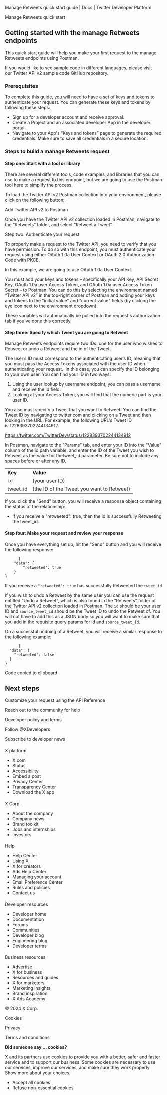 
Manage Retweets quick start guide | Docs | Twitter Developer Platform 

Manage Retweets quick start

Getting started with the manage Retweets endpoints
--------------------------------------------------

This quick start guide will help you make your first request to the manage Retweets endpoints using Postman.

If you would like to see sample code in different languages, please visit our Twitter API v2 sample code GitHub repository.   

### Prerequisites

To complete this guide, you will need to have a set of keys and tokens to authenticate your request. You can generate these keys and tokens by following these steps:

* Sign up for a developer account and receive approval.
* Create a Project and an associated developer App in the developer portal.
* Navigate to your App's “Keys and tokens” page to generate the required credentials. Make sure to save all credentials in a secure location.

### Steps to build a manage Retweets request

#### Step one: Start with a tool or library

There are several different tools, code examples, and libraries that you can use to make a request to this endpoint, but we are going to use the Postman tool here to simplify the process.

To load the Twitter API v2 Postman collection into your environment, please click on the following button:

Add Twitter API v2 to Postman

Once you have the Twitter API v2 collection loaded in Postman, navigate to the “Retweets” folder, and select “Retweet a Tweet”.  

Step two: Authenticate your request  

To properly make a request to the Twitter API, you need to verify that you have permission. To do so with this endpoint, you must authenticate your request using either OAuth 1.0a User Context or OAuth 2.0 Authorization Code with PKCE.

In this example, we are going to use OAuth 1.0a User Context.

You must add your keys and tokens – specifically your API Key, API Secret Key, OAuth 1.0a user Access Token, and OAuth 1.0a user Access Token Secret – to Postman. You can do this by selecting the environment named “Twitter API v2” in the top-right corner of Postman and adding your keys and tokens to the "initial value" and "current value" fields (by clicking the eye icon next to the environment dropdown).

These variables will automatically be pulled into the request's authorization tab if you've done this correctly.  

#### Step three: Specify which Tweet you are going to Retweet

Manage Retweets endpoints require two IDs: one for the user who wishes to Retweet or undo a Retweet and the id of the Tweet.

The user’s ID must correspond to the authenticating user’s ID, meaning that you must pass the Access Tokens associated with the user ID when authenticating your request.  In this case, you can specify the ID belonging to your own user. You can find your ID in two ways:

1. Using the user lookup by username endpoint, you can pass a username and receive the id field.
2. Looking at your Access Token, you will find that the numeric part is your user ID.

You also must specify a Tweet that you want to Retweet. You can find the Tweet ID by navigating to twitter.com and clicking on a Tweet and then looking in the URL. For example, the following URL's Tweet ID is 1228393702244134912.

https://twitter.com/TwitterDev/status/1228393702244134912  

In Postman, navigate to the "Params" tab, and enter your ID into the "Value" column of the id path variable. and enter the ID of the Tweet you wish to Retweet as the value for thetweet\_id parameter. Be sure not to include any spaces before or after any ID.

|  |  |
| --- | --- |
| **Key** | **Value** |
| `id` | (your user ID) |
| tweet\_id | (the ID of the Tweet you want to Retweet) |

If you click the "Send" button, you will receive a response object containing the status of the relationship:

* If you receive a "retweeted": true, then the id is successfully Retweeting the tweet\_id.

#### Step four: Make your request and review your response

Once you have everything set up, hit the "Send" button and you will receive the following response:

```
      {
    "data": {
        "retweeted": true
    }
}
```

If you receive a `"retweeted": true` has successfully Retweeted the `tweet_id`  

If you wish to undo a Retweet by the same user you can use the request entitled “Undo a Retweet”, which is also found in the “Retweets” folder of the Twitter API v2 collection loaded in Postman. The `id` should be your user ID and `source_tweet_id` should be the Tweet ID to undo the Retweet of. You will not have to add this as a JSON body so you will want to make sure that you add in the requisite query params for id and `source_tweet_id`. 

On a successful undoing of a Retweet, you will receive a similar response to the following example:

```
      {
  "data": {
    "retweeted": false 
  }
}

```

Code copied to clipboard

Next steps
----------

Customize your request using the API Reference

Reach out to the community for help

Developer policy and terms

Follow @XDevelopers

Subscribe to developer news

#### 
 X platform

* X.com
* Status
* Accessibility
* Embed a post
* Privacy Center
* Transparency Center
* Download the X app

#### 
 X Corp.

* About the company
* Company news
* Brand toolkit
* Jobs and internships
* Investors

#### 
 Help

* Help Center
* Using X
* X for creators
* Ads Help Center
* Managing your account
* Email Preference Center
* Rules and policies
* Contact us

#### 
 Developer resources

* Developer home
* Documentation
* Forums
* Communities
* Developer blog
* Engineering blog
* Developer terms

#### 
 Business resources

* Advertise
* X for business
* Resources and guides
* X for marketers
* Marketing insights
* Brand inspiration
* X Ads Academy

 © 2024 X Corp.

Cookies

Privacy

Terms and conditions

**Did someone say … cookies?**  

 X and its partners use cookies to provide you with a better, safer and
 faster service and to support our business. Some cookies are necessary to use
 our services, improve our services, and make sure they work properly.
 Show more about your choices.

* Accept all cookies
* Refuse non-essential cookies